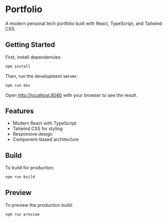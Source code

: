 # Portfolio

A modern personal tech portfolio built with React, TypeScript, and Tailwind CSS.

## Getting Started

First, install dependencies:

```bash
npm install
```

Then, run the development server:

```bash
npm run dev
```

Open [http://localhost:8080](http://localhost:8080) with your browser to see the result.

## Features

- Modern React with TypeScript
- Tailwind CSS for styling
- Responsive design
- Component-based architecture

## Build

To build for production:

```bash
npm run build
```

## Preview

To preview the production build:

```bash
npm run preview
```
